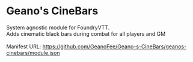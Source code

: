 # Geano's CineBars </br>
System agnostic module for FoundryVTT. </br>
Adds cinematic black bars during combat for all players and GM </br></br>
Manifest URL: https://github.com/GeanoFee/Geano-s-CineBars/geanos-cinebars/module.json
